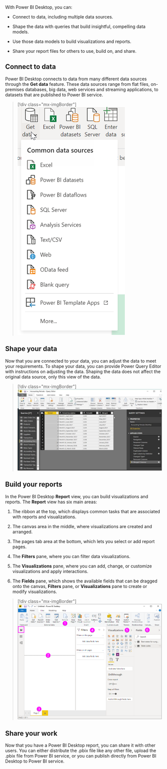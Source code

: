 With Power BI Desktop, you can:

- Connect to data, including multiple data sources.

- Shape the data with queries that build insightful, compelling data models.

- Use those data models to build visualizations and reports.

- Share your report files for others to use, build on, and share.

## Connect to data

Power BI Desktop connects to data from many different data sources through the **Get data** feature. These data sources range from flat files, on-premises databases, big data, web services and streaming applications, to datasets that are published to Power BI service.

> [!div class="mx-imgBorder"]
> [![Default list of data sources in Power BI when you select the Get data button.](../media/get-data.png)](../media/get-data.png#lightbox)

## Shape your data

Now that you are connected to your data, you can adjust the data to meet your requirements. To shape your data, you can provide Power Query Editor with instructions on adjusting the data. Shaping the data does not affect the original data source, only this view of the data.

> [!div class="mx-imgBorder"]
> [![Example of the Power Query Editor window with step-by-step instructions on adjusting some data.](../media/power-query-editor.png)](../media/power-query-editor.png#lightbox)

## Build your reports

In the Power BI Desktop **Report** view, you can build visualizations and reports. The **Report** view has six main areas:

1. The ribbon at the top, which displays common tasks that are associated with reports and visualizations.

1. The canvas area in the middle, where visualizations are created and arranged.

1. The pages tab area at the bottom, which lets you select or add report pages.

1. The **Filters** pane, where you can filter data visualizations.

1. The **Visualizations** pane, where you can add, change, or customize visualizations and apply interactions.

1. The **Fields** pane, which shows the available fields that can be dragged onto the canvas, **Filters** pane, or **Visualizations** pane to create or modify visualizations.

> [!div class="mx-imgBorder"]
> [![The Power BI workspace with each function defined.](../media/power-bi-build-reports.png)](../media/power-bi-build-reports.png#lightbox)

## Share your work

Now that you have a Power BI Desktop report, you can share it with other users. You can either distribute the .pbix file like any other file, upload the .pbix file from Power BI service, or you can publish directly from Power BI Desktop to Power BI service.
